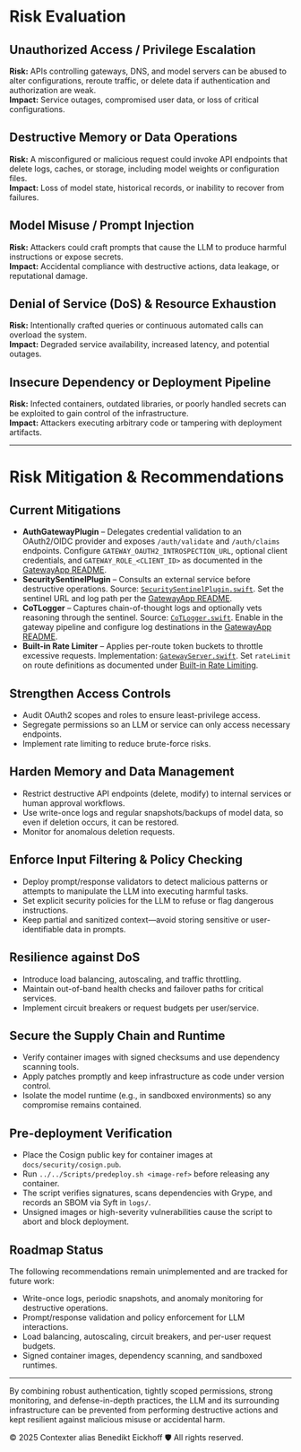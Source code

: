 
# Risk Evaluation

## Unauthorized Access / Privilege Escalation
**Risk:** APIs controlling gateways, DNS, and model servers can be abused to alter configurations, reroute traffic, or delete data if authentication and authorization are weak.  
**Impact:** Service outages, compromised user data, or loss of critical configurations.

## Destructive Memory or Data Operations
**Risk:** A misconfigured or malicious request could invoke API endpoints that delete logs, caches, or storage, including model weights or configuration files.  
**Impact:** Loss of model state, historical records, or inability to recover from failures.

## Model Misuse / Prompt Injection
**Risk:** Attackers could craft prompts that cause the LLM to produce harmful instructions or expose secrets.  
**Impact:** Accidental compliance with destructive actions, data leakage, or reputational damage.

## Denial of Service (DoS) & Resource Exhaustion
**Risk:** Intentionally crafted queries or continuous automated calls can overload the system.  
**Impact:** Degraded service availability, increased latency, and potential outages.

## Insecure Dependency or Deployment Pipeline
**Risk:** Infected containers, outdated libraries, or poorly handled secrets can be exploited to gain control of the infrastructure.  
**Impact:** Attackers executing arbitrary code or tampering with deployment artifacts.

---

# Risk Mitigation & Recommendations

## Current Mitigations

- **AuthGatewayPlugin** – Delegates credential validation to an OAuth2/OIDC provider and exposes `/auth/validate` and `/auth/claims` endpoints. Configure `GATEWAY_OAUTH2_INTROSPECTION_URL`, optional client credentials, and `GATEWAY_ROLE_<CLIENT_ID>` as documented in the [GatewayApp README](../../Sources/GatewayApp/README.md).
- **SecuritySentinelPlugin** – Consults an external service before destructive operations. Source: [`SecuritySentinelPlugin.swift`](../../Sources/GatewayApp/SecuritySentinelPlugin.swift). Set the sentinel URL and log path per the [GatewayApp README](../../Sources/GatewayApp/README.md#securitysentinelplugin).
- **CoTLogger** – Captures chain-of-thought logs and optionally vets reasoning through the sentinel. Source: [`CoTLogger.swift`](../../Sources/GatewayApp/CoTLogger.swift). Enable in the gateway pipeline and configure log destinations in the [GatewayApp README](../../Sources/GatewayApp/README.md#cotlogger).
- **Built-in Rate Limiter** – Applies per-route token buckets to throttle excessive requests. Implementation: [`GatewayServer.swift`](../../Sources/GatewayApp/GatewayServer.swift). Set `rateLimit` on route definitions as documented under [Built-in Rate Limiting](../../Sources/GatewayApp/README.md#built-in-rate-limiting).

## Strengthen Access Controls
- Audit OAuth2 scopes and roles to ensure least-privilege access.
- Segregate permissions so an LLM or service can only access necessary endpoints.
- Implement rate limiting to reduce brute-force risks.

## Harden Memory and Data Management
- Restrict destructive API endpoints (delete, modify) to internal services or human approval workflows.  
- Use write-once logs and regular snapshots/backups of model data, so even if deletion occurs, it can be restored.  
- Monitor for anomalous deletion requests.  

## Enforce Input Filtering & Policy Checking
- Deploy prompt/response validators to detect malicious patterns or attempts to manipulate the LLM into executing harmful tasks.  
- Set explicit security policies for the LLM to refuse or flag dangerous instructions.  
- Keep partial and sanitized context—avoid storing sensitive or user-identifiable data in prompts.  

## Resilience against DoS
- Introduce load balancing, autoscaling, and traffic throttling.  
- Maintain out-of-band health checks and failover paths for critical services.  
- Implement circuit breakers or request budgets per user/service.  

## Secure the Supply Chain and Runtime
- Verify container images with signed checksums and use dependency scanning tools.
- Apply patches promptly and keep infrastructure as code under version control.
- Isolate the model runtime (e.g., in sandboxed environments) so any compromise remains contained.

## Pre-deployment Verification
- Place the Cosign public key for container images at `docs/security/cosign.pub`.
- Run `../../Scripts/predeploy.sh <image-ref>` before releasing any container.
- The script verifies signatures, scans dependencies with Grype, and records an SBOM via Syft in `logs/`.
- Unsigned images or high-severity vulnerabilities cause the script to abort and block deployment.

## Roadmap Status

The following recommendations remain unimplemented and are tracked for future work:

- Write-once logs, periodic snapshots, and anomaly monitoring for destructive operations.
- Prompt/response validation and policy enforcement for LLM interactions.
- Load balancing, autoscaling, circuit breakers, and per-user request budgets.
- Signed container images, dependency scanning, and sandboxed runtimes.

---

By combining robust authentication, tightly scoped permissions, strong monitoring, and defense-in-depth practices, the LLM and its surrounding infrastructure can be prevented from performing destructive actions and kept resilient against malicious misuse or accidental harm.

© 2025 Contexter alias Benedikt Eickhoff 🛡️ All rights reserved.
